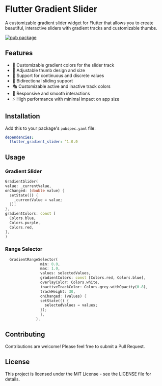 <!--
This README describes the package. If you publish this package to pub.dev,
this README's contents appear on the landing page for your package.

For information about how to write a good package README, see the guide for
[writing package pages](https://dart.dev/tools/pub/writing-package-pages).

For general information about developing packages, see the Dart guide for
[creating packages](https://dart.dev/guides/libraries/create-packages)
and the Flutter guide for
[developing packages and plugins](https://flutter.dev/to/develop-packages).
-->

# Flutter Gradient Slider

A customizable gradient slider widget for Flutter that allows you to create beautiful, interactive sliders with gradient tracks and customizable thumbs.

[![pub package](https://img.shields.io/pub/v/flutter_gradient_slider.svg)](https://pub.dev/packages/flutter_gradient_slider)

## Features

- 🎨 Customizable gradient colors for the slider track
- 🎯 Adjustable thumb design and size
- 📏 Support for continuous and discrete values
- 🔄 Bidirectional sliding support
- 🎭 Customizable active and inactive track colors
- 📱 Responsive and smooth interactions
- ⚡ High performance with minimal impact on app size

## Installation

Add this to your package's `pubspec.yaml` file:

```yaml
dependencies:
  flutter_gradient_slider: ^1.0.0
```

## Usage

### Gradient Slider

```dart
GradientSlider(
value: _currentValue,
onChanged: (double value) {
  setState(() {
    _currentValue = value;
  });
},
gradientColors: const [
  Colors.blue,
  Colors.purple,
  Colors.red,
],
)
```

### Range Selector

```Dart
  GradientRangeSelector(
                min: 0.0,
                max: 1.0,
                values: selectedValues,
                gradientColors: const [Colors.red, Colors.blue],
                overlayColor: Colors.white,
                inactiveTrackColor: Colors.grey.withOpacity(0.8),
                trackHeight: 30,
                onChanged: (values) {
                setState(() {
                  selectedValues = values;
                });
                },
              ),
```

## Contributing

Contributions are welcome! Please feel free to submit a Pull Request.

## License

This project is licensed under the MIT License - see the LICENSE file for details.
